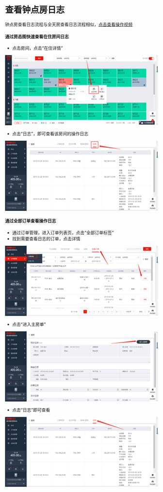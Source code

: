 # 查看钟点房日志

钟点房查看日志流程与全天房查看日志流程相似，[点击查看操作视频](http://crs-pms-vidio.oss-cn-beijing.aliyuncs.com/%E9%92%9F%E7%82%B9%E6%88%BF%E6%97%A5%E5%BF%97.mp4)

#### 通过房态图快速查看在住房间日志

* 点击房间，点击“在住详情”

![](../../.gitbook/assets/image%20%28535%29.png)

* 点击“日志”，即可查看该房间的操作日志

![](../../.gitbook/assets/image%20%28267%29.png)

#### 通过全部订单查看操作日志

* 通过订单管理，进入订单列表页，点击“全部订单标签”
* 找到需要查看日志的订单，点击详情

![](../../.gitbook/assets/image%20%28223%29.png)

* 点击“进入主房单”

![](../../.gitbook/assets/image%20%28863%29.png)

* 点击“日志”即可查看

![](../../.gitbook/assets/image%20%28134%29.png)


